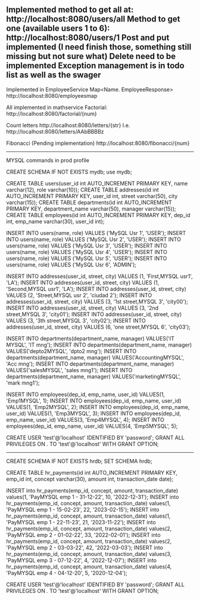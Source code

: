 Implemented method to get all at: http://localhost:8080/users/all
Method to get one (available users 1 to 6): http://localhost:8080/users/1 
Post and put implemented (I need finish those, something still missing but not sure what)
Delete need to be implemented
Exception management is in todo list as well as the swager
------------------------------------------------------------------------------
Implemented in EmployeeService
Map<Name. EmployeeResponse>
http://localhost:8080/employeesmap 

All implemented in mathservice
Factorial:
http://localhost:8080/factorial/{num} 

Count letters
http://localhost:8080/letters/{str} I.e. http://localhost:8080/letters/AAbBBBBz 

Fibonacci (Pending implementation)
http://localhost:8080/fibonacci/{num}

-------------------
MYSQL commands in prod profile

CREATE SCHEMA IF NOT EXISTS mydb;
use mydb;

CREATE TABLE users(user_id int AUTO_INCREMENT PRIMARY KEY, name varchar(12), role varchar(10));
CREATE TABLE addresses(id int AUTO_INCREMENT PRIMARY KEY, user_id int, street varchar(50), city varchar(15));
CREATE TABLE departments(id int AUTO_INCREMENT PRIMARY KEY, department_name varchar(50), manager varchar(15));
CREATE TABLE employees(id int AUTO_INCREMENT PRIMARY KEY, dep_id int, emp_name varchar(30), user_id int);

INSERT INTO users(name, role) VALUES ('MySQL Usr 1', 'USER');
INSERT INTO users(name, role) VALUES ('MySQL Usr 2', 'USER');
INSERT INTO users(name, role) VALUES ('MySQL Usr 3', 'USER');
INSERT INTO users(name, role) VALUES ('MySQL Usr 4', 'USER');
INSERT INTO users(name, role) VALUES ('MySQL Usr 5', 'USER');
INSERT INTO users(name, role) VALUES ('MySQL Usr 6', 'ADMIN');

INSERT INTO addresses(user_id, street, city) VALUES (1, 'First,MYSQL usr1', 'LA');
INSERT INTO addresses(user_id, street, city) VALUES (1, 'Second,MYSQL usr1', 'LA');
INSERT INTO addresses(user_id, street, city) VALUES (2, 'Street,MYSQL usr 2', 'ciudad 2');
INSERT INTO addresses(user_id, street, city) VALUES (3, '1st street,MYSQL 3', 'city00');
INSERT INTO addresses(user_id, street, city) VALUES (3, '2nd street,MYSQL 3', 'city01');
INSERT INTO addresses(user_id, street, city) VALUES (3, '3th street,MYSQL 3', 'city02');
INSERT INTO addresses(user_id, street, city) VALUES (6, 'one street,MYSQL 6', 'city03');

INSERT INTO departments(department_name, manager) VALUES('IT MYSQL', 'IT mng');
INSERT INTO departments(department_name, manager) VALUES('depto2MYSQL', 'dpto2 mng');
INSERT INTO departments(department_name, manager) VALUES('AccountingMYSQL', 'Acc mng');
INSERT INTO departments(department_name, manager) VALUES('salesMYSQL', 'sales mng1');
INSERT INTO departments(department_name, manager) VALUES('marketingMYSQL', 'mark mng1');

INSERT INTO  employees(dep_id, emp_name, user_id) VALUES(1, 'Emp1MYSQL', 1);
INSERT INTO  employees(dep_id, emp_name, user_id) VALUES(1, 'Emp2MYSQL', 2);
INSERT INTO  employees(dep_id, emp_name, user_id) VALUES(1, 'Emp3MYSQL', 3);
INSERT INTO  employees(dep_id, emp_name, user_id) VALUES(3, 'Emp4MYSQL', 4);
INSERT INTO  employees(dep_id, emp_name, user_id) VALUES(4, 'Emp5MYSQL', 5);

CREATE USER 'test'@'localhost' IDENTIFIED BY 'password';
GRANT ALL  PRIVILEGES ON *.* TO 'test'@'localhost' WITH GRANT OPTION;

--------------------------------

CREATE SCHEMA IF NOT EXISTS hrdb;
SET SCHEMA hrdb;

CREATE TABLE hr_payments(id int AUTO_INCREMENT PRIMARY KEY, emp_id int, concept varchar(30), amount int, transaction_date date);

INSERT into hr_payments(emp_id, concept, amount, transaction_date) values(1, 'PayMYSQL emp 1 - 31-12-22', 10, '2022-12-31');
INSERT into hr_payments(emp_id, concept, amount, transaction_date) values(1, 'PayMYSQL emp 1 - 15-02-23', 22, '2023-02-15');
INSERT into hr_payments(emp_id, concept, amount, transaction_date) values(1, 'PayMYSQL emp 1 - 22-11-23', 21, '2023-11-22');
INSERT into hr_payments(emp_id, concept, amount, transaction_date) values(2, 'PayMYSQL emp 2 - 01-02-22', 33, '2022-02-01');
INSERT into hr_payments(emp_id, concept, amount, transaction_date) values(2, 'PayMYSQL emp 2 - 03-03-22', 42, '2022-03-03');
INSERT into hr_payments(emp_id, concept, amount, transaction_date) values(3, 'PayMYSQL emp 3 - 07-12-22', 4, '2022-12-07');
INSERT into hr_payments(emp_id, concept, amount, transaction_date) values(4, 'PayMYSQL emp 4 - 04-12-20', 5, '2020-12-04');

CREATE USER 'test'@'localhost' IDENTIFIED BY 'password';
GRANT ALL  PRIVILEGES ON *.* TO 'test'@'localhost' WITH GRANT OPTION;
